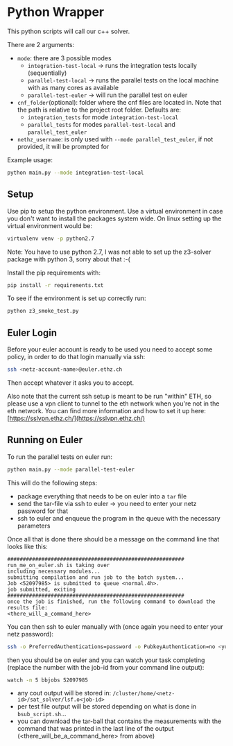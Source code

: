 # Python Wrapper

This python scripts will call our c++ solver.

There are 2 arguments:
- ``mode``: there are 3 possible modes
    - ``integration-test-local`` -> runs the integration tests locally (sequentially)
    - ``parallel-test-local`` -> runs the parallel tests on the local machine with as many cores as available
    - ``parallel-test-euler`` -> will run the parallel test on euler
- ``cnf_folder``(optional): folder where the cnf files are located in.
    Note that the path is relative to the project root folder. Defaults are:
    - ``integration_tests`` for mode ``integration-test-local``
    - ``parallel_tests`` for modes ``parallel-test-local`` and ``parallel_test_euler``
- ``nethz_username``: is only used with ``--mode parallel_test_euler``, if not provided, it will be prompted for

Example usage:
```bash
python main.py --mode integration-test-local
```
## Setup
Use pip to setup the python environment.
Use a virtual environment in case you don't want to install the packages system wide.
On linux setting up the virtual environment would be:
```bash
virtualenv venv -p python2.7
```
Note: You have to use python 2.7, I was not able to set up the z3-solver package with python 3, sorry about that :-(

Install the pip requirements with:
```bash
pip install -r requirements.txt
```

To see if the environment is set up correctly run:
```bash
python z3_smoke_test.py
```
## Euler Login
Before your euler account is ready to be used you need to accept some policy, in order to do that login manually via ssh:
```bash
ssh <netz-account-name>@euler.ethz.ch
```
Then accept whatever it asks you to accept.

Also note that the current ssh setup is meant to be run "within" ETH,
so please use a vpn client to tunnel to the eth network when you're not in the eth network.
You can find more information and how to set it up here: [https://sslvpn.ethz.ch/](https://sslvpn.ethz.ch/)

## Running on Euler
To run the parallel tests on euler run:
```bash
python main.py --mode parallel-test-euler
```
This will do the following steps:
- package everything that needs to be on euler into a ``tar`` file
- send the tar-file via ssh to euler -> you need to enter your netz password for that
- ssh to euler and enqueue the program in the queue with the necessary parameters

Once all that is done there should be a message on the command line that looks like this:
```
#########################################################
run_me_on_euler.sh is taking over
including necessary modules...
submitting compilation and run job to the batch system...
Job <52097985> is submitted to queue <normal.4h>.
job submitted, exiting
#########################################################
once the job is finished, run the following command to download the results file:
<there_will_a_command_here>

```

You can then ssh to euler manually with (once again you need to enter your netz password):
```bash
ssh -o PreferredAuthentications=password -o PubkeyAuthentication=no <your-netz-account>@euler.ethz.ch
```
then you should be on euler and you can watch your task completing (replace the number with the job-id from your command line output):
```bash
watch -n 5 bbjobs 52097985
```
- any cout output will be stored in: ``/cluster/home/<netz-id>/sat_solver/lsf.o<job-id>``
- per test file output will be stored depending on what is done in ``bsub_script.sh``...
- you can download the tar-ball that contains the measurements with the command that was printed in the last line of the
output (<there_will_be_a_command_here> from above)
